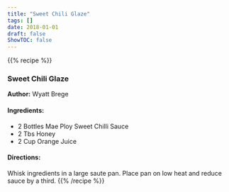 ```yaml
---
title: "Sweet Chili Glaze"
tags: []
date: 2018-01-01
draft: false
ShowTOC: false
---
```


{{% recipe %}}

### Sweet Chili Glaze

**Author:** Wyatt Brege



#### Ingredients:

-   2 Bottles Mae Ploy Sweet Chilli Sauce
-   2 Tbs Honey
-   2 Cup Orange Juice

#### Directions: 

Whisk ingredients in a large saute pan.
Place pan on low heat and reduce sauce by a third.
{{% /recipe %}}
